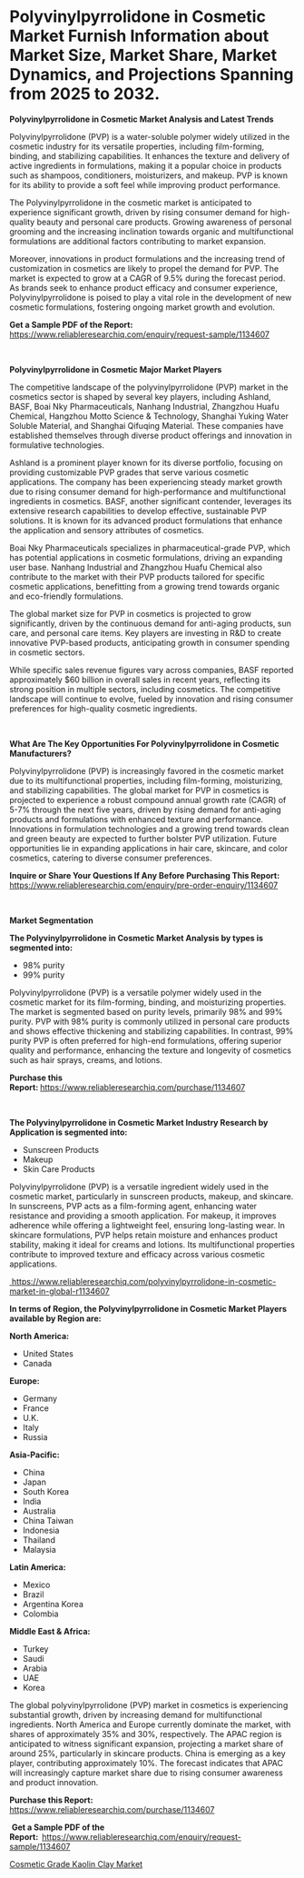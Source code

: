 <p><h1>Polyvinylpyrrolidone in Cosmetic Market Furnish Information about Market Size, Market Share, Market Dynamics, and Projections Spanning from 2025 to 2032.</h1></p><p><strong>Polyvinylpyrrolidone in Cosmetic Market Analysis and Latest Trends</strong></p>
<p><p>Polyvinylpyrrolidone (PVP) is a water-soluble polymer widely utilized in the cosmetic industry for its versatile properties, including film-forming, binding, and stabilizing capabilities. It enhances the texture and delivery of active ingredients in formulations, making it a popular choice in products such as shampoos, conditioners, moisturizers, and makeup. PVP is known for its ability to provide a soft feel while improving product performance.</p><p>The Polyvinylpyrrolidone in the cosmetic market is anticipated to experience significant growth, driven by rising consumer demand for high-quality beauty and personal care products. Growing awareness of personal grooming and the increasing inclination towards organic and multifunctional formulations are additional factors contributing to market expansion. </p><p>Moreover, innovations in product formulations and the increasing trend of customization in cosmetics are likely to propel the demand for PVP. The market is expected to grow at a CAGR of 9.5% during the forecast period. As brands seek to enhance product efficacy and consumer experience, Polyvinylpyrrolidone is poised to play a vital role in the development of new cosmetic formulations, fostering ongoing market growth and evolution.</p></p>
<p><strong>Get a Sample PDF of the Report:&nbsp;</strong> <a href="https://www.reliableresearchiq.com/enquiry/request-sample/1134607?utm_campaign=2947&utm_medium=2&utm_source=Github&utm_content=ia&utm_term=25032025&utm_id=polyvinylpyrrolidone-in-cosmetic">https://www.reliableresearchiq.com/enquiry/request-sample/1134607</a></p>
<p>&nbsp;</p>
<p><strong>Polyvinylpyrrolidone in Cosmetic Major Market Players</strong></p>
<p><p>The competitive landscape of the polyvinylpyrrolidone (PVP) market in the cosmetics sector is shaped by several key players, including Ashland, BASF, Boai Nky Pharmaceuticals, Nanhang Industrial, Zhangzhou Huafu Chemical, Hangzhou Motto Science & Technology, Shanghai Yuking Water Soluble Material, and Shanghai Qifuqing Material. These companies have established themselves through diverse product offerings and innovation in formulative technologies.</p><p>Ashland is a prominent player known for its diverse portfolio, focusing on providing customizable PVP grades that serve various cosmetic applications. The company has been experiencing steady market growth due to rising consumer demand for high-performance and multifunctional ingredients in cosmetics. BASF, another significant contender, leverages its extensive research capabilities to develop effective, sustainable PVP solutions. It is known for its advanced product formulations that enhance the application and sensory attributes of cosmetics.</p><p>Boai Nky Pharmaceuticals specializes in pharmaceutical-grade PVP, which has potential applications in cosmetic formulations, driving an expanding user base. Nanhang Industrial and Zhangzhou Huafu Chemical also contribute to the market with their PVP products tailored for specific cosmetic applications, benefitting from a growing trend towards organic and eco-friendly formulations.</p><p>The global market size for PVP in cosmetics is projected to grow significantly, driven by the continuous demand for anti-aging products, sun care, and personal care items. Key players are investing in R&D to create innovative PVP-based products, anticipating growth in consumer spending in cosmetic sectors.</p><p>While specific sales revenue figures vary across companies, BASF reported approximately $60 billion in overall sales in recent years, reflecting its strong position in multiple sectors, including cosmetics. The competitive landscape will continue to evolve, fueled by innovation and rising consumer preferences for high-quality cosmetic ingredients.</p></p>
<p>&nbsp;</p>
<p><strong>What Are The Key Opportunities For Polyvinylpyrrolidone in Cosmetic Manufacturers?</strong></p>
<p><p>Polyvinylpyrrolidone (PVP) is increasingly favored in the cosmetic market due to its multifunctional properties, including film-forming, moisturizing, and stabilizing capabilities. The global market for PVP in cosmetics is projected to experience a robust compound annual growth rate (CAGR) of 5-7% through the next five years, driven by rising demand for anti-aging products and formulations with enhanced texture and performance. Innovations in formulation technologies and a growing trend towards clean and green beauty are expected to further bolster PVP utilization. Future opportunities lie in expanding applications in hair care, skincare, and color cosmetics, catering to diverse consumer preferences.</p></p>
<p><strong>Inquire or Share Your Questions If Any Before Purchasing This Report:</strong> <a href="https://www.reliableresearchiq.com/enquiry/pre-order-enquiry/1134607?utm_campaign=2947&utm_medium=2&utm_source=Github&utm_content=ia&utm_term=25032025&utm_id=polyvinylpyrrolidone-in-cosmetic">https://www.reliableresearchiq.com/enquiry/pre-order-enquiry/1134607</a></p>
<p>&nbsp;</p>
<p><strong>Market Segmentation</strong></p>
<p><strong>The Polyvinylpyrrolidone in Cosmetic Market Analysis by types is segmented into:</strong></p>
<p><ul><li>98% purity</li><li>99% purity</li></ul></p>
<p><p>Polyvinylpyrrolidone (PVP) is a versatile polymer widely used in the cosmetic market for its film-forming, binding, and moisturizing properties. The market is segmented based on purity levels, primarily 98% and 99% purity. PVP with 98% purity is commonly utilized in personal care products and shows effective thickening and stabilizing capabilities. In contrast, 99% purity PVP is often preferred for high-end formulations, offering superior quality and performance, enhancing the texture and longevity of cosmetics such as hair sprays, creams, and lotions.</p></p>
<p><strong>Purchase this Report:&nbsp;</strong><a href="https://www.reliableresearchiq.com/purchase/1134607?utm_campaign=2947&utm_medium=2&utm_source=Github&utm_content=ia&utm_term=25032025&utm_id=polyvinylpyrrolidone-in-cosmetic">https://www.reliableresearchiq.com/purchase/1134607</a></p>
<p>&nbsp;</p>
<p><strong>The Polyvinylpyrrolidone in Cosmetic Market Industry Research by Application is segmented into:</strong></p>
<p><ul><li>Sunscreen Products</li><li>Makeup</li><li>Skin Care Products</li></ul></p>
<p><p>Polyvinylpyrrolidone (PVP) is a versatile ingredient widely used in the cosmetic market, particularly in sunscreen products, makeup, and skincare. In sunscreens, PVP acts as a film-forming agent, enhancing water resistance and providing a smooth application. For makeup, it improves adherence while offering a lightweight feel, ensuring long-lasting wear. In skincare formulations, PVP helps retain moisture and enhances product stability, making it ideal for creams and lotions. Its multifunctional properties contribute to improved texture and efficacy across various cosmetic applications.</p></p>
<p><a href="https://www.reliableresearchiq.com/polyvinylpyrrolidone-in-cosmetic-market-in-global-r1134607?utm_campaign=2947&utm_medium=2&utm_source=Github&utm_content=ia&utm_term=25032025&utm_id=polyvinylpyrrolidone-in-cosmetic">&nbsp;https://www.reliableresearchiq.com/polyvinylpyrrolidone-in-cosmetic-market-in-global-r1134607</a></p>
<p><strong>In terms of Region, the Polyvinylpyrrolidone in Cosmetic Market Players available by Region are:</strong></p>
<p>
    <p> <strong> North America: </strong>
        <ul>
            <li>United States</li>
            <li>Canada</li>
        </ul>
        </p> 
    <p> <strong> Europe: </strong>
        <ul>
            <li>Germany</li>
            <li>France</li>
            <li>U.K.</li>
            <li>Italy</li>
            <li>Russia</li>
        </ul>
        </p> 
    <p> <strong> Asia-Pacific: </strong>
        <ul>
            <li>China</li>
            <li>Japan</li>
            <li>South Korea</li>
            <li>India</li>
            <li>Australia</li>
            <li>China Taiwan</li>
            <li>Indonesia</li>
            <li>Thailand</li>
            <li>Malaysia</li>
        </ul>
        </p> 
    <p> <strong> Latin America: </strong>
        <ul>
            <li>Mexico</li>
            <li>Brazil</li>
            <li>Argentina Korea</li>
            <li>Colombia</li>
        </ul>
        </p> 
    <p> <strong> Middle East & Africa: </strong>
        <ul>
            <li>Turkey</li>
            <li>Saudi</li>
            <li>Arabia</li>
            <li>UAE</li>
            <li>Korea</li>
        </ul>
    </p>
    </p>
<p><p>The global polyvinylpyrrolidone (PVP) market in cosmetics is experiencing substantial growth, driven by increasing demand for multifunctional ingredients. North America and Europe currently dominate the market, with shares of approximately 35% and 30%, respectively. The APAC region is anticipated to witness significant expansion, projecting a market share of around 25%, particularly in skincare products. China is emerging as a key player, contributing approximately 10%. The forecast indicates that APAC will increasingly capture market share due to rising consumer awareness and product innovation.</p></p>
<p><strong>Purchase this Report: </strong><a href="https://www.reliableresearchiq.com/purchase/1134607?utm_campaign=2947&utm_medium=2&utm_source=Github&utm_content=ia&utm_term=25032025&utm_id=polyvinylpyrrolidone-in-cosmetic">https://www.reliableresearchiq.com/purchase/1134607</a></p>
<p>&nbsp;<strong>Get a Sample PDF of the Report:&nbsp;&nbsp;</strong><a href="https://www.reliableresearchiq.com/enquiry/request-sample/1134607?utm_campaign=2947&utm_medium=2&utm_source=Github&utm_content=ia&utm_term=25032025&utm_id=polyvinylpyrrolidone-in-cosmetic">https://www.reliableresearchiq.com/enquiry/request-sample/1134607</a></p>
<p><strong></strong></p>
<p><p><a href="https://github.com/xtysizov/Market-Research-Report-List-1/blob/main/cosmetic-grade-kaolin-clay-market.md?utm_campaign=2947&utm_medium=2&utm_source=Github&utm_content=ia&utm_term=25032025&utm_id=polyvinylpyrrolidone-in-cosmetic">Cosmetic Grade Kaolin Clay Market</a></p></p>